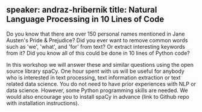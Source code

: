 speaker: andraz-hribernik
title: Natural Language Processing in 10 Lines of Code
---
Do you know that there are over 150 personal names mentioned in Jane Austen's Pride & Prejudice? Did you ever want to remove common words such as 'we', 'what', and 'for' from text? Or extract interesting keywords from it? Did you know all of this could be done in 10 lines of Python code?

In this workshop we will answer these and similar questions using the open source library spaCy. One hour spent with us will be useful for anybody who is interested in text processing, text information extraction or text related data science. You do not need to have prior experiences with NLP or data science. However, some Python programming skills are needed. We would also encourage you to install spaCy in advance (link to Github repo with installation instructions).